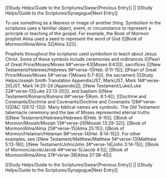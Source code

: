 [[Study Helps/Guide to the Scriptures/Swear|Previous Entry]]  ||  [[Study Helps/Guide to the Scriptures/Synagogue|Next Entry]]

 To use something as a likeness or image of another thing. Symbolism in the scriptures uses a familiar object, event, or circumstance to represent a principle or teaching of the gospel. For example, the Book of Mormon prophet Alma used a seed to represent the word of God ([[Book of Mormon/Alma/Alma 32|Alma 32]]).

 Prophets throughout the scriptures used symbolism to teach about Jesus Christ. Some of these symbols include ceremonies and ordinances ([[Pearl of Great Price/Moses/Moses 6#^verse-63|Moses 6:63]]), sacrifices ([[New Testament/Hebrews/Hebrews 9#^verse-11|Heb. 9:11-15]]; [[Pearl of Great Price/Moses/Moses 5#^verse-7|Moses 5:7-8]]), the sacrament ([[Study Helps/Joseph Smith Translation Appendix/JST, Mark/JST, Mark 14#^verse-20|JST, Mark 14:20-24 [Appendix]]]; [[New Testament/Luke/Luke 22#^verse-13|Luke 22:13-20]]), and baptism ([[New Testament/Romans/Romans 6#^verse-1|Rom. 6:1-6]]; [[Doctrine and Covenants/Doctrine and Covenants/Doctrine and Covenants 128#^verse-12|D&C 128:12-13]]). Many biblical names are symbolic. The Old Testament tabernacle ceremony and the law of Moses represented eternal truths ([[New Testament/Hebrews/Hebrews 8|Heb. 8-10]]; [[Book of Mormon/Mosiah/Mosiah 13#^verse-29|Mosiah 13:29-32]]; [[Book of Mormon/Alma/Alma 25#^verse-15|Alma 25:15]]; [[Book of Mormon/Helaman/Helaman 8#^verse-14|Hel. 8:14-15]]). For other examples, see [[New Testament/Matthew/Matthew 5#^verse-13|Matthew 5:13-16]]; [[New Testament/John/John 3#^verse-14|John 3:14-15]]; [[Book of Mormon/Jacob/Jacob 4#^verse-5|Jacob 4:5]]; [[Book of Mormon/Alma/Alma 37#^verse-38|Alma 37:38-45]].

[[Study Helps/Guide to the Scriptures/Swear|Previous Entry]]  ||  [[Study Helps/Guide to the Scriptures/Synagogue|Next Entry]]